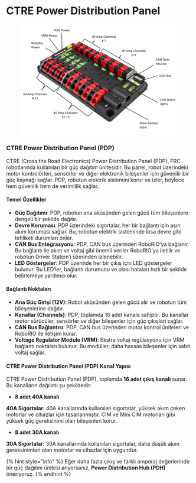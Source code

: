 # CTRE Power Distribution Panel

<figure><img src="../../.gitbook/assets/image (2).png" alt=""><figcaption></figcaption></figure>

### **CTRE Power Distribution Panel (PDP)**

CTRE (Cross the Road Electronics) Power Distribution Panel (PDP), FRC robotlarında kullanılan bir güç dağıtım ünitesidir. Bu panel, robot üzerindeki motor kontrolörleri, sensörler ve diğer elektronik bileşenler için güvenilir bir güç kaynağı sağlar. PDP, robotun elektrik sistemini korur ve izler, böylece hem güvenlik hem de verimlilik sağlar.

#### **Temel Özellikler**

* **Güç Dağıtımı**: PDP, robotun ana aküsünden gelen gücü tüm bileşenlere dengeli bir şekilde dağıtır.
* **Devre Koruması**: PDP üzerindeki sigortalar, her bir bağlantı için aşırı akım koruması sağlar. Bu, robotun elektrik sisteminde kısa devre gibi tehlikeli durumları önler.
* **CAN Bus Entegrasyonu**: PDP, CAN bus üzerinden RoboRIO’ya bağlanır. Bu bağlantı ile akım ve voltaj gibi önemli veriler RoboRIO’ya iletilir ve robotun Driver Station’ı üzerinden izlenebilir.
* **LED Göstergeler**: PDP üzerinde her bir çıkış için LED göstergeler bulunur. Bu LED’ler, bağlantı durumunu ve olası hataları hızlı bir şekilde belirlemeye yardımcı olur.

#### **Bağlantı Noktaları**

* **Ana Güç Girişi (12V)**: Robot aküsünden gelen gücü alır ve robotun tüm bileşenlerine dağıtır.
* **Kanallar (Channels)**: PDP, toplamda 16 adet kanala sahiptir. Bu kanallar motor sürücüler, sensörler ve diğer bileşenler için güç çıkışları sağlar.
* **CAN Bus Bağlantısı**: PDP, CAN bus üzerinden motor kontrol üniteleri ve RoboRIO ile iletişim kurar.
* **Voltage Regulator Module (VRM)**: Ekstra voltaj regülasyonu için VRM bağlantı noktaları bulunur. Bu modüller, daha hassas bileşenler için sabit voltaj sağlar.

#### **CTRE Power Distribution Panel (PDP) Kanal Yapısı**

CTRE Power Distribution Panel (PDP), toplamda **16 adet çıkış kanalı** sunar. Bu kanalların dağılımı şu şekildedir:

* **8 adet 40A kanalı**

**40A Sigortalar**: 40A kanallarında kullanılan sigortalar, yüksek akım çeken motorlar ve cihazlar için tasarlanmıştır. CIM ve Mini CIM motorları gibi yüksek güç gereksinimi olan bileşenleri korur.

* **8 adet 30A kanalı**

**30A Sigortalar**: 30A kanallarında kullanılan sigortalar, daha düşük akım gereksinimleri olan motorlar ve cihazlar için uygundur.

{% hint style="info" %}
Eğer daha fazla çıkış ve farklı amperaj değerlerinde bir güç dağıtım ünitesi arıyorsanız, **Power Distribution Hub (PDH)** öneriyoruz.
{% endhint %}

